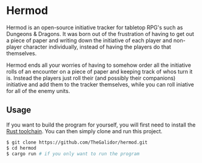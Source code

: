 Hermod
========

Hermod is an open-source initiative tracker for tabletop RPG's such as Dungeons & Dragons. It was born out of the frustration of having to get out a piece of paper and writing down the initiative of each player and non-player character individually, instead of having the players do that themselves.

Hermod ends all your worries of having to somehow order all the initiative rolls of an encounter on a piece of paper and keeping track of whos turn it is. Instead the players just roll their (and possibly their companions) initiative and add them to the tracker themselves, while you can roll iniative for all of the enemy units.

Usage
-----

If you want to build the program for yourself, you will first need to install the [Rust toolchain](https://www.rust-lang.org/learn/get-started). You can then simply clone and run this project.
```bash
$ git clone https://github.com/TheGalidor/hermod.git
$ cd hermod
$ cargo run # if you only want to run the program
```
